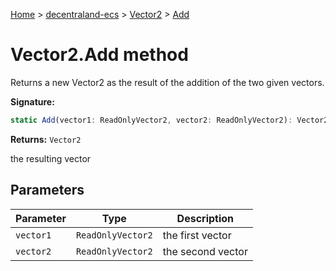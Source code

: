 [Home](./index) &gt; [decentraland-ecs](./decentraland-ecs.md) &gt; [Vector2](./decentraland-ecs.vector2.md) &gt; [Add](./decentraland-ecs.vector2.add.md)

# Vector2.Add method

Returns a new Vector2 as the result of the addition of the two given vectors.

**Signature:**
```javascript
static Add(vector1: ReadOnlyVector2, vector2: ReadOnlyVector2): Vector2;
```
**Returns:** `Vector2`

the resulting vector

## Parameters

|  Parameter | Type | Description |
|  --- | --- | --- |
|  `vector1` | `ReadOnlyVector2` | the first vector |
|  `vector2` | `ReadOnlyVector2` | the second vector |

